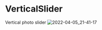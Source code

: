 # VerticalSlider
Vertical photo slider
![2022-04-05_21-41-17](https://user-images.githubusercontent.com/77203734/161804111-947b355f-709a-4348-8b4d-78861390efdd.png)
